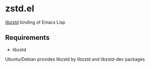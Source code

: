 # zstd.el

[libzstd](https://github.com/facebook/zstd) binding of Emacs Lisp

## Requirements
- libzstd

Ubuntu/Debian provides libzstd by libzstd and libzstd-dev packages
